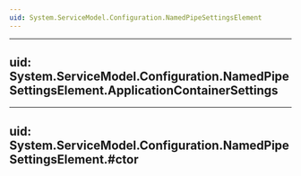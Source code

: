 ```yaml
---
uid: System.ServiceModel.Configuration.NamedPipeSettingsElement
---
```


---
uid: System.ServiceModel.Configuration.NamedPipeSettingsElement.ApplicationContainerSettings
---

---
uid: System.ServiceModel.Configuration.NamedPipeSettingsElement.#ctor
---

